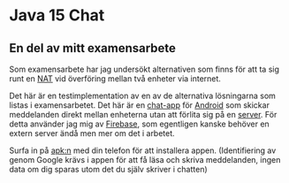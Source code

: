 # Java 15 Chat
## En del av mitt examensarbete
Som examensarbete har jag undersökt alternativen som finns för att ta sig runt en [NAT](https://sv.wikipedia.org/wiki/Network_Address_Translation) vid överföring mellan två enheter via internet. 

Det här är en testimplementation av en av de alternativa lösningarna som listas i examensarbetet. Det här är en [chat-app](https://sv.wikipedia.org/wiki/Chatt) för [Android](https://sv.wikipedia.org/wiki/Android_(operativsystem)) som skickar meddelanden direkt mellan enheterna utan att förlita sig på en [server](https://sv.wikipedia.org/wiki/Server). För detta använder jag mig av [Firebase](http://techworld.idg.se/2.2524/1.519861/firebase--realtid-med-nagra-fa-rader-kod), som egentligen kanske behöver en extern server ändå men mer om det i arbetet.

Surfa in på [apk:n](https://github.com/peferb/Java_15_Chat/raw/master/app/apk/app-release-unsigned-v1.1.apk) med din telefon för att installera appen. (Identifiering av genom Google krävs i appen för att få läsa och skriva meddelanden, ingen data om dig sparas utom det du själv skriver i chatten)
